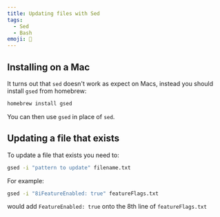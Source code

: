 ```yaml
---
title: Updating files with Sed
tags:
  - Sed
  - Bash
emoji: 👋
---
```


## Installing on a Mac

It turns out that `sed` doesn't work as expect on Macs, instead you should install `gsed` from homebrew:

```bash
homebrew install gsed
```

You can then use `gsed` in place of `sed`.

## Updating a file that exists

To update a file that exists you need to:

```bash
gsed -i "pattern to update" filename.txt
```

For example:

```bash
gsed -i "8iFeatureEnabled: true" featureFlags.txt
```

would add `FeatureEnabled: true` onto the 8th line of `featureFlags.txt`